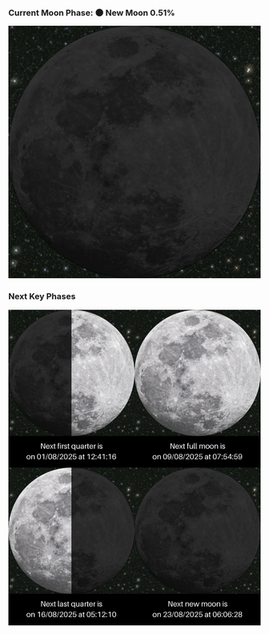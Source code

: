 ### Current Moon Phase: 🌑 New Moon 0.51%
![Moon Phase](moonphase.png)
### Next Key Phases
![Gallery](gallery.png)